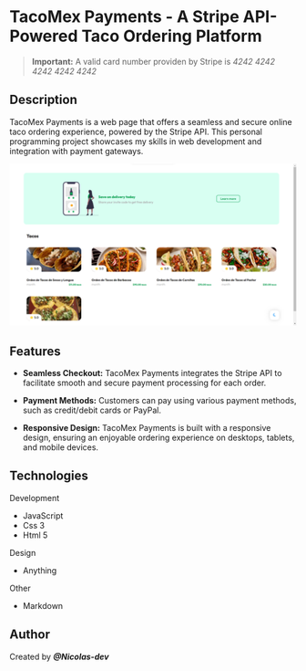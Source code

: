 # TacoMex Payments - A Stripe API-Powered Taco Ordering Platform

> **Important:** A valid card number providen by Stripe is _4242 4242 4242 4242 4242_

## Description

TacoMex Payments is a web page that offers a seamless and secure online taco ordering experience, powered by the Stripe API. This personal programming project showcases my skills in web development and integration with payment gateways.

![Payments App with Stripe](assets/img/stripe-api-page.png)

## Features

- **Seamless Checkout:** TacoMex Payments integrates the Stripe API to facilitate smooth and secure payment processing for each order.

- **Payment Methods:** Customers can pay using various payment methods, such as credit/debit cards or PayPal.

- **Responsive Design:** TacoMex Payments is built with a responsive design, ensuring an enjoyable ordering experience on desktops, tablets, and mobile devices.

## Technologies

Development

- JavaScript
- Css 3
- Html 5

Design

- Anything

Other

- Markdown

## Author

Created by _**@Nicolas-dev**_
